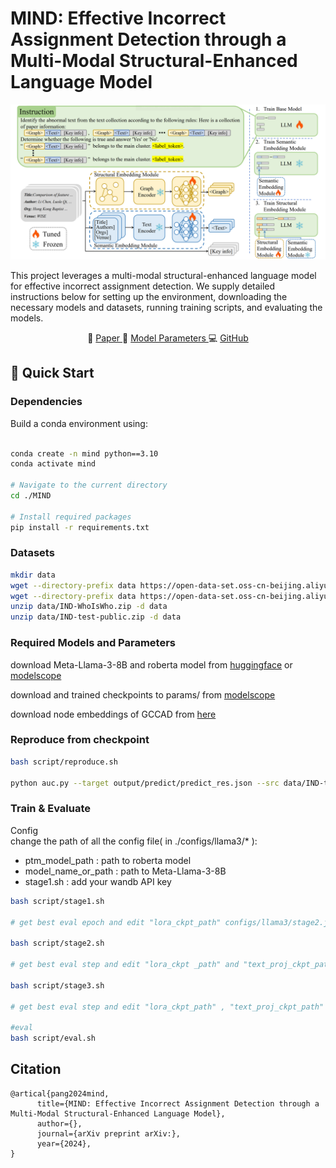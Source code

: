 # MIND: Effective Incorrect Assignment Detection through a Multi-Modal Structural-Enhanced Language Model

![Model Diagram](assets/model.png)

This project leverages a multi-modal structural-enhanced language model for effective incorrect assignment detection. We supply detailed instructions below for setting up the environment, downloading the necessary models and datasets, running training scripts, and evaluating the models.

<p align="center">
📃 <a href="需要补充arxiv地址" target="_blank"> Paper </a> 
🤖 <a href="https://www.modelscope.cn/models/canalpang/MIND-lora" target="_blank"> Model Parameters </a> 
💻 <a href="https://github.com/pangaass/M-IND" target="_blank"> GitHub </a>
</p>

## 🚀 Quick Start

### Dependencies
Build a conda environment using:

```bash

conda create -n mind python==3.10
conda activate mind

# Navigate to the current directory
cd ./MIND

# Install required packages
pip install -r requirements.txt
```

### Datasets

```bash
mkdir data
wget --directory-prefix data https://open-data-set.oss-cn-beijing.aliyuncs.com/oag-benchmark/kddcup-2024/IND-WhoIsWho/IND-WhoIsWho.zip
wget --directory-prefix data https://open-data-set.oss-cn-beijing.aliyuncs.com/oag-benchmark/kddcup-2024/IND-WhoIsWho/IND-test-public.zip
unzip data/IND-WhoIsWho.zip -d data
unzip data/IND-test-public.zip -d data
```

### Required Models and Parameters

download Meta-Llama-3-8B and roberta model from [huggingface](https://huggingface.co/models) or [modelscope](https://www.modelscope.cn/models) 

download and trained checkpoints to params/ from [modelscope](https://www.modelscope.cn/models/canalpang/MIND-lora/summary)

download node embeddings of GCCAD from [here](https://pan.baidu.com/s/1T9fR1dWUdMmf81RHc38dlA?pwd=uqy6)

### Reproduce from checkpoint

```bash 
bash script/reproduce.sh

python auc.py --target output/predict/predict_res.json --src data/IND-test-public/ind_valid_author_ground_truth.json
```

### Train & Evaluate

Config  
change the path of all the config file( in ./configs/llama3/* ):
- ptm_model_path : path to roberta model
- model_name_or_path : path to Meta-Llama-3-8B
- stage1.sh : add your wandb API key


```bash
bash script/stage1.sh

# get best eval epoch and edit "lora_ckpt_path" configs/llama3/stage2.json

bash script/stage2.sh

# get best eval step and edit "lora_ckpt _path" and "text_proj_ckpt_path" configs/llama3/stage3.json

bash script/stage3.sh

# get best eval step and edit "lora_ckpt_path" , "text_proj_ckpt_path" and "graph_proj_ckpt_path" configs/llama3/eval.json

#eval 
bash script/eval.sh

```

## Citation
```
@artical{pang2024mind,
      title={MIND: Effective Incorrect Assignment Detection through a Multi-Modal Structural-Enhanced Language Model}, 
      author={},
      journal={arXiv preprint arXiv:},
      year={2024},
}